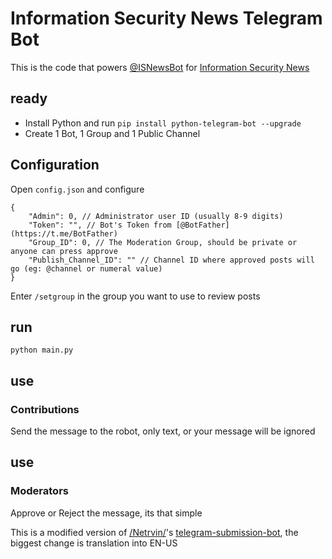 # Information Security News Telegram Bot
This is the code that powers [@ISNewsBot](https://t.me/ISNewsBot) for [Information Security News](https://t.me/InformationSecurity)


## ready
* Install Python and run `pip install python-telegram-bot --upgrade`
* Create 1 Bot, 1 Group and 1 Public Channel

## Configuration
Open `config.json` and configure
```
{
    "Admin": 0, // Administrator user ID (usually 8-9 digits)
    "Token": "", // Bot's Token from [@BotFather](https://t.me/BotFather)
    "Group_ID": 0, // The Moderation Group, should be private or anyone can press approve 
    "Publish_Channel_ID": "" // Channel ID where approved posts will go (eg: @channel or numeral value)
}
```
Enter `/setgroup` in the group you want to use to review posts

## run
```
python main.py
```

## use
### Contributions
Send the message to the robot, only text, or your message will be ignored

## use
### Moderators 
Approve or Reject the message, its that simple

This is a modified version of [/Netrvin/](https://github.com/Netrvin/)'s [telegram-submission-bot](https://github.com/Netrvin/telegram-submission-bot), the biggest change is translation into EN-US
